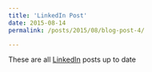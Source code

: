 ```yaml
---
title: 'LinkedIn Post'
date: 2015-08-14
permalink: /posts/2015/08/blog-post-4/

---
```

These are all [LinkedIn](https://www.linkedin.com/in/go4it/recent-activity/all/) posts up to date 


